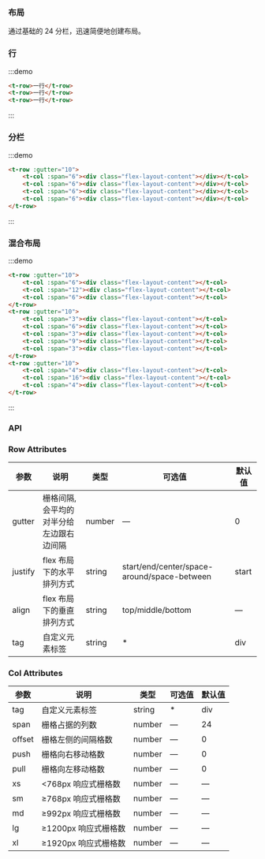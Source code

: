 ### 布局
通过基础的 24 分栏，迅速简便地创建布局。
### 行
:::demo
```html
<t-row>一行</t-row>
<t-row>一行</t-row>
<t-row>一行</t-row>
```
:::

### 分栏
:::demo
```html
<t-row :gutter="10">
	<t-col :span="6"><div class="flex-layout-content"></div></t-col>
	<t-col :span="6"><div class="flex-layout-content"></div></t-col>
	<t-col :span="6"><div class="flex-layout-content"></div></t-col>
	<t-col :span="6"><div class="flex-layout-content"></div></t-col>
</t-row>

```
:::

### 混合布局
:::demo
```html
<t-row :gutter="10">
	<t-col :span="6"><div class="flex-layout-content"></t-col>
	<t-col :span="12"><div class="flex-layout-content"></t-col>
	<t-col :span="6"><div class="flex-layout-content"></t-col>
</t-row>
<t-row :gutter="10">
	<t-col :span="3"><div class="flex-layout-content"></t-col>
	<t-col :span="6"><div class="flex-layout-content"></t-col>
	<t-col :span="3"><div class="flex-layout-content"></t-col>
	<t-col :span="9"><div class="flex-layout-content"></t-col>
	<t-col :span="3"><div class="flex-layout-content"></t-col>
</t-row>
<t-row :gutter="10">
	<t-col :span="4"><div class="flex-layout-content"></t-col>
	<t-col :span="16"><div class="flex-layout-content"></t-col>
	<t-col :span="4"><div class="flex-layout-content"></t-col>
</t-row>
```
:::


### API
### Row Attributes
|参数|说明|类型|可选值|默认值
|---|---|---|---|---
|gutter|栅格间隔,会平均的对半分给左边跟右边间隔|number|—|0
|justify|flex 布局下的水平排列方式|string|start/end/center/space-around/space-between|start
|align|flex 布局下的垂直排列方式|string|top/middle/bottom|—
|tag|自定义元素标签|string|*|div


### Col Attributes
|参数|说明|类型|可选值|默认值
|---|---|---|---|---
|tag|自定义元素标签|string|*|div
|span|栅格占据的列数|number|—|24
|offset|栅格左侧的间隔格数|number|—|0
|push|栅格向右移动格数|number|—|0
|pull|栅格向左移动格数|number|—|0
|xs|<768px 响应式栅格数|number|—|—
|sm|≥768px 响应式栅格数|number|—|—
|md|≥992px 响应式栅格数|number|—|—
|lg|≥1200px 响应式栅格数|number|—|—
|xl|≥1920px 响应式栅格数|number|—|—

